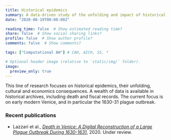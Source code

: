 ```yaml
---
title: Historical epidemics
summary: A data-driven study of the unfolding and impact of historical epidemic outbreaks, with a focus on early modern Venice.
date: "2020-08-19T00:00:00Z"

reading_time: false  # Show estimated reading time?
share: false  # Show social sharing links?
profile: false  # Show author profile?
comments: false  # Show comments?

tags: ["Computational AH"] # CAH, AICH, SS, *

# Optional header image (relative to `static/img/` folder).
image:
  preview_only: true
---
```


This line of research focuses on historical epidemics, their unfolding, cultural and economics consequences. A wealth of data is available in historical archives, including death and fiscal records. The current focus is on early modern Venice, and in particular the 1630-31 plague outbreak.

### Recent publications

* Lazzari et al., *[Death in Venice: A Digital Reconstruction of a Large Plague Outbreak During 1630-1631](https://www.medrxiv.org/content/10.1101/2020.03.11.20034116v1)*, 2020. Under review.
